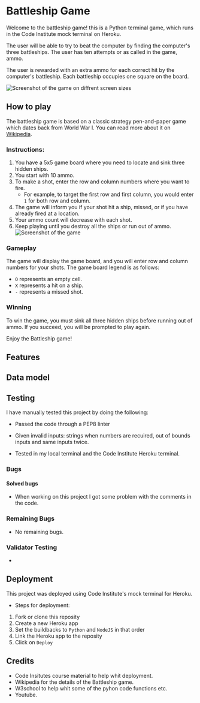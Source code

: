 # Battleship Game

Welcome to the battleship game! this is a Python terminal game, which runs in the Code Institute mock terminal on Heroku.

The user will be able to try to beat the computer by finding the computer's three battleships. The user has ten attempts or as called in the game, ammo. 

The user is rewarded with an extra ammo for each correct hit by the computer's battleship. Each battleship occupies one square on the board. 

![Screenshot of the game on diffrent screen sizes](https://user-images.githubusercontent.com/129947589/265952135-0745c6be-a67e-4e76-ad29-151b1eedcf0f.png)

## How to play
The battleship game is based on a classic strategy pen-and-paper game which dates back from World War I. You can read more about it on [Wikipedia](https://en.wikipedia.org/wiki/Battleship_(game)).

### Instructions:

1. You have a 5x5 game board where you need to locate and sink three hidden ships.
2. You start with 10 ammo.
3. To make a shot, enter the row and column numbers where you want to fire.
   - For example, to target the first row and first column, you would enter `1` for both row and column.
4. The game will inform you if your shot hit a ship, missed, or if you have already fired at a location.
5. Your ammo count will decrease with each shot.
6. Keep playing until you destroy all the ships or run out of ammo.
![Screenshot of the game](https://user-images.githubusercontent.com/129947589/265952183-071dea35-0f6c-4d63-9c28-5daca52ea4e3.png)

### Gameplay

The game will display the game board, and you will enter row and column numbers for your shots. The game board legend is as follows:

- `O` represents an empty cell.
- `X` represents a hit on a ship.
- `-` represents a missed shot.

### Winning

To win the game, you must sink all three hidden ships before running out of ammo. If you succeed, you will be prompted to play again.

Enjoy the Battleship game!

## Features

## Data model

## Testing
I have manually tested this project by doing the following:

- Passed the code through a PEP8 linter

- Given invalid inputs: strings when numbers are recuired, out of bounds inputs and same inputs twice.

- Tested in my local terminal and the Code Institute Heroku terminal. 
### Bugs

#### Solved bugs

- When working on this project I got some problem with the comments in the code. 

### Remaining Bugs

- No remaining bugs. 

### Validator Testing

- 

## Deployment
This project was deployed using Code Institute's mock terminal for Heroku.

- Steps for deployment:
1. Fork or clone this reposity
2. Create a new Heroku app
3. Set the buildbacks to `Python` and `NodeJS` in that order
4. Link the Heroku app to the reposity
5. Click on `Deploy`

## Credits

- Code Insitutes course material to help whit deployment. 
- Wikipedia for the details of the Battleship game. 
- W3school to help whit some of the pyhon code functions etc. 
- Youtube. 

